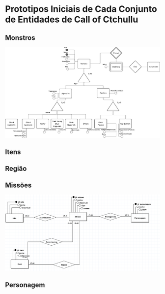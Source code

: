 # Prototipos Iniciais de Cada Conjunto de Entidades de Call of Ctchullu
## Monstros
![monstros](/docs/MER-iniciais/monstros.png)
## Itens
## Região
## Missões
![missoes](missoes.png)
## Personagem